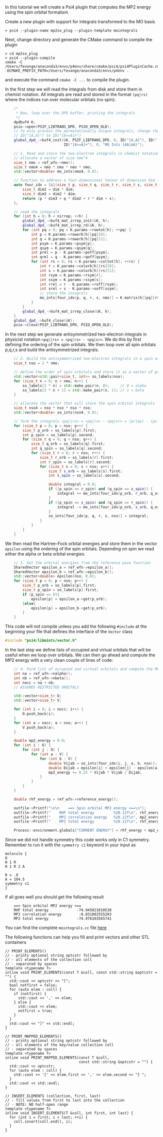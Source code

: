 In this tutorial we will create a Psi4 plugin that computes the MP2 energy using the spin orbital formalism

Create a new plugin with support for integrals transformed to the MO basis

```
> psi4 --plugin-name mp2so_plug --plugin-template mointegrals
```

Next, change directory and generate the CMake command to compile the plugin
```
> cd mp2so_plug
> psi4 --plugin-compile
cmake -C /Users/fevange/anaconda3/envs/p4env/share/cmake/psi4/psi4PluginCache.cmake -DCMAKE_PREFIX_PATH=/Users/fevange/anaconda3/envs/p4env .
```
and execute the command `cmake -C ...` to compile the plugin.

In the first step we will read the integrals from disk and store them in chemist notation. All integrals are read and stored in the format `(pq|rs)` where the indices run over molecular orbitals (no spin):

```c++
    /*
     * Now, loop over the DPD buffer, printing the integrals
     */
    dpdbuf4 K;
    psio->open(PSIF_LIBTRANS_DPD, PSIO_OPEN_OLD);
    // To only process the permutationally unique integrals, change the
    // ID("[A,A]") to ID("[A>=A]+")
    global_dpd_->buf4_init(&K, PSIF_LIBTRANS_DPD, 0, ID("[A,A]"), ID("[A,A]"), ID("[A>=A]+"),
                           ID("[A>=A]+"), 0, "MO Ints (AA|AA)");

    // 1. Read and store the two-electron integrals in chemist notation (pq|rs)
    // allocate a vector of size nmo^4
    size_t nmo = ref_wfn->nmo();
    size_t nmo4 = nmo * nmo * nmo * nmo;
    std::vector<double> mo_ints(nmo4, 0.0);

    // function to address a four-dimensional tensor of dimension dim * dim * dim * dim
    auto four_idx = [&](size_t p, size_t q, size_t r, size_t s, size_t dim) -> size_t {
        size_t dim2 = dim * dim;
        size_t dim3 = dim2 * dim;
        return (p * dim3 + q * dim2 + r * dim + s);
    };

    // read the integrals
    for (int h = 0; h < nirrep; ++h) {
        global_dpd_->buf4_mat_irrep_init(&K, h);
        global_dpd_->buf4_mat_irrep_rd(&K, h);
        for (int pq = 0; pq < K.params->rowtot[h]; ++pq) {
            int p = K.params->roworb[h][pq][0];
            int q = K.params->roworb[h][pq][1];
            int psym = K.params->psym[p];
            int qsym = K.params->qsym[q];
            int prel = p - K.params->poff[psym];
            int qrel = q - K.params->qoff[qsym];
            for (int rs = 0; rs < K.params->coltot[h]; ++rs) {
                int r = K.params->colorb[h][rs][0];
                int s = K.params->colorb[h][rs][1];
                int rsym = K.params->rsym[r];
                int ssym = K.params->ssym[s];
                int rrel = r - K.params->roff[rsym];
                int srel = s - K.params->soff[ssym];
                // store the integrals
                mo_ints[four_idx(p, q, r, s, nmo)] = K.matrix[h][pq][rs];
            }
        }
        global_dpd_->buf4_mat_irrep_close(&K, h);
    }
    global_dpd_->buf4_close(&K);
    psio->close(PSIF_LIBTRANS_DPD, PSIO_OPEN_OLD);
```

In the next step we generate antisymmetrized two-electron integrals in physicist notation `<pq||rs> = <pq|rs> - <pq|sr>`. We do this by first defining the ordering of the spin orbitals. We then loop over all spin orbitals p,q,r,s and build the antisymmetrized integrals.
```c++
    // 2. Build the antisymmetrized two-electron integrals in a spin orbital basis
    size_t nso = 2 * nmo;

    // define the order of spin orbitals and store it as a vector of pairs (orbital index,spin)
    std::vector<std::pair<size_t, int>> so_labels(nso);
    for (size_t n = 0; n < nmo; n++) {
        so_labels[2 * n] = std::make_pair(n, 0);     // 0 = alpha
        so_labels[2 * n + 1] = std::make_pair(n, 1); // 1 = beta
    }

    // allocate the vector that will store the spin orbital integrals
    size_t nso4 = nso * nso * nso * nso;
    std::vector<double> so_ints(nso4, 0.0);

    // form the integrals <pq||rs> = <pq|rs> - <pq|sr> = (pr|qs) - (ps|qr)
    for (size_t p = 0; p < nso; p++) {
        size_t p_orb = so_labels[p].first;
        int p_spin = so_labels[p].second;
        for (size_t q = 0; q < nso; q++) {
            size_t q_orb = so_labels[q].first;
            int q_spin = so_labels[q].second;
            for (size_t r = 0; r < nso; r++) {
                size_t r_orb = so_labels[r].first;
                int r_spin = so_labels[r].second;
                for (size_t s = 0; s < nso; s++) {
                    size_t s_orb = so_labels[s].first;
                    int s_spin = so_labels[s].second;

                    double integral = 0.0;
                    if ((p_spin == r_spin) and (q_spin == s_spin)) {
                        integral += mo_ints[four_idx(p_orb, r_orb, q_orb, s_orb, nmo)];
                    }
                    if ((p_spin == s_spin) and (q_spin == r_spin)) {
                        integral -= mo_ints[four_idx(p_orb, s_orb, q_orb, r_orb, nmo)];
                    }
                    so_ints[four_idx(p, q, r, s, nso)] = integral;
                }
            }
        }
    }
```

We then read the Hartree-Fock orbital energies and store them in the vector `epsilon` using the ordering of the spin orbitals. Depending on spin we read either the alpha or beta orbital energies.
```c++
    // 3. Get the orbital energies from the reference wave function
    SharedVector epsilon_a = ref_wfn->epsilon_a();
    SharedVector epsilon_b = ref_wfn->epsilon_b();    
    std::vector<double> epsilon(nso, 0.0);
    for (size_t p = 0; p < nso; p++) {
        size_t p_orb = so_labels[p].first;
        size_t p_spin = so_labels[p].first;
        if (p_spin == 0){
            epsilon[p] = epsilon_a->get(p_orb);
        }else{
            epsilon[p] = epsilon_b->get(p_orb);
        }
    }
```
This code will not compile unless you add the following `#include` at the beginning your file that defines the interface of the `Vector` class
```c++
#include "psi4/libmints/vector.h"
```

In the last step we define lists of occupied and virtual orbitals that will be useful when we loop over orbitals. We can then go ahead and compute the MP2 energy with a very clean couple of lines of code:
```c++
    // 4. Form list of occupied and virtual orbitals and compute the MP2 energy
    int na = ref_wfn->nalpha();
    int nb = ref_wfn->nbeta();
    int nocc = na + nb;
    // ASSUMES RESTRICTED ORBITALS

    std::vector<size_t> O;
    std::vector<size_t> V;

    for (int i = 0; i < nocc; i++) {
        O.push_back(i);
    }
    for (int a = nocc; a < nso; a++) {
        V.push_back(a);
    }

    double mp2_energy = 0.0;
    for (int i : O) {
        for (int j : O) {
            for (int a : V) {
                for (int b : V) {
                    double Vijab = so_ints[four_idx(i, j, a, b, nso)];
                    double Dijab = epsilon[i] + epsilon[j] - epsilon[a] - epsilon[b];
                    mp2_energy += 0.25 * Vijab * Vijab / Dijab;
                }
            }
        }
    }

    double rhf_energy = ref_wfn->reference_energy();

    outfile->Printf("\n\n    ==> Spin orbital MP2 energy <==\n");
    outfile->Printf("    RHF total energy         %20.12f\n", rhf_energy);
    outfile->Printf("    MP2 correlation energy   %20.12f\n", mp2_energy);
    outfile->Printf("    MP2 total energy         %20.12f\n", rhf_energy + mp2_energy);

    Process::environment.globals["CURRENT ENERGY"] = rhf_energy + mp2_energy;
```

Since we did not handle symmetry this code works only in C1 symmetry. Remember to run it with the `symmetry c1` keyword in your input as
```
molecule {
O
H 1 R
H 1 R 2 A

R = .9
A = 104.5
symmetry c1
}
```

If all goes well you should get the following result
```
    ==> Spin orbital MP2 energy <==
    RHF total energy             -74.945021010538
    MP2 correlation energy        -0.031082555203
    MP2 total energy             -74.976103565741
```

You can find the complete `mointegrals.cc` file [here](Resources/Tutorials/Psi4Programming/SOMP2/mointegrals.cc)

The following functions can help you fill and print vectors and other STL containers

```
// PRINT_ELEMENTS()
// - prints optional string optcstr followed by
// - all elements of the collection coll
// - separated by spaces
template <typename T>
inline void PRINT_ELEMENTS(const T &coll, const std::string &optcstr = "") {
  std::cout << optcstr << "[";
  bool notfirst = false;
  for (auto elem : coll) {
    if (notfirst) {
      std::cout << ',' << elem;
    } else {
      std::cout << elem;
      notfirst = true;
    }
  }
  std::cout << "]" << std::endl;
}
```

```
// PRINT_MAPPED_ELEMENTS()
// - prints optional string optcstr followed by
// - all elements of the key/value collection coll
// - separated by spaces
template <typename T>
inline void PRINT_MAPPED_ELEMENTS(const T &coll,
                                  const std::string &optcstr = "") {
  std::cout << optcstr;
  for (auto elem : coll) {
    std::cout << '[' << elem.first << ',' << elem.second << "] ";
  }
  std::cout << std::endl;
}
```

```
// INSERT_ELEMENTS (collection, first, last)
// - fill values from first to last into the collection
// - NOTE: NO half-open range
template <typename T>
inline void INSERT_ELEMENTS(T &coll, int first, int last) {
  for (int i = first; i < last; ++i) {
    coll.insert(coll.end(), i);
  }
}
```
